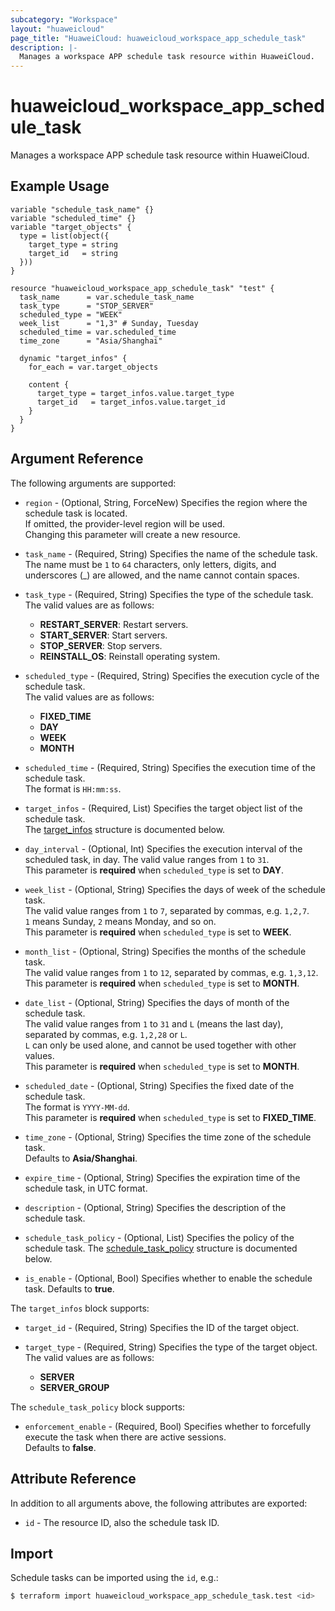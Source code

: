 ```yaml
---
subcategory: "Workspace"
layout: "huaweicloud"
page_title: "HuaweiCloud: huaweicloud_workspace_app_schedule_task"
description: |-
  Manages a workspace APP schedule task resource within HuaweiCloud.
---
```


# huaweicloud_workspace_app_schedule_task

Manages a workspace APP schedule task resource within HuaweiCloud.

## Example Usage

```hcl
variable "schedule_task_name" {}
variable "scheduled_time" {}
variable "target_objects" {
  type = list(object({
    target_type = string
    target_id   = string
  }))
}

resource "huaweicloud_workspace_app_schedule_task" "test" {
  task_name      = var.schedule_task_name
  task_type      = "STOP_SERVER"
  scheduled_type = "WEEK"
  week_list      = "1,3" # Sunday, Tuesday
  scheduled_time = var.scheduled_time
  time_zone      = "Asia/Shanghai"

  dynamic "target_infos" {
    for_each = var.target_objects

    content {
      target_type = target_infos.value.target_type
      target_id   = target_infos.value.target_id
    }
  }
}
```

## Argument Reference

The following arguments are supported:

* `region` - (Optional, String, ForceNew) Specifies the region where the schedule task is located.  
  If omitted, the provider-level region will be used.  
  Changing this parameter will create a new resource.

* `task_name` - (Required, String) Specifies the name of the schedule task.  
  The name must be `1` to `64` characters, only letters, digits, and underscores (_) are allowed, and the name
  cannot contain spaces.

* `task_type` - (Required, String) Specifies the type of the schedule task.  
  The valid values are as follows:
  + **RESTART_SERVER**: Restart servers.
  + **START_SERVER**: Start servers.
  + **STOP_SERVER**: Stop servers.
  + **REINSTALL_OS**: Reinstall operating system.

* `scheduled_type` - (Required, String) Specifies the execution cycle of the schedule task.  
  The valid values are as follows:
  + **FIXED_TIME**
  + **DAY**
  + **WEEK**
  + **MONTH**

* `scheduled_time` - (Required, String) Specifies the execution time of the schedule task.  
  The format is `HH:mm:ss`.

* `target_infos` - (Required, List) Specifies the target object list of the schedule task.  
  The [target_infos](#app_schedule_task_target_infos) structure is documented below.

* `day_interval` - (Optional, Int) Specifies the execution interval of the scheduled task, in day.
  The valid value ranges from `1` to `31`.  
  This parameter is **required** when `scheduled_type` is set to **DAY**.

* `week_list` - (Optional, String) Specifies the days of week of the schedule task.  
  The valid value ranges from `1` to `7`, separated by commas, e.g. `1,2,7`.  
  `1` means Sunday, `2` means Monday, and so on.  
  This parameter is **required** when `scheduled_type` is set to **WEEK**.

* `month_list` - (Optional, String) Specifies the months of the schedule task.  
  The valid value ranges from `1` to `12`, separated by commas, e.g. `1,3,12`.  
  This parameter is **required** when `scheduled_type` is set to **MONTH**.

* `date_list` - (Optional, String) Specifies the days of month of the schedule task.  
  The valid value ranges from `1` to `31` and `L` (means the last day), separated by commas, e.g. `1,2,28` or `L`.  
  `L` can only be used alone, and cannot be used together with other values.  
  This parameter is **required** when `scheduled_type` is set to **MONTH**.

* `scheduled_date` - (Optional, String) Specifies the fixed date of the schedule task.  
  The format is `YYYY-MM-dd`.  
  This parameter is **required** when `scheduled_type` is set to **FIXED_TIME**.

* `time_zone` - (Optional, String) Specifies the time zone of the schedule task.  
  Defaults to **Asia/Shanghai**.

* `expire_time` - (Optional, String) Specifies the expiration time of the schedule task, in UTC format.

* `description` - (Optional, String) Specifies the description of the schedule task.

* `schedule_task_policy` - (Optional, List) Specifies the policy of the schedule task.
  The [schedule_task_policy](#app_schedule_task_policy) structure is documented below.

* `is_enable` - (Optional, Bool) Specifies whether to enable the schedule task.
  Defaults to **true**.

<a name="app_schedule_task_target_infos"></a>
The `target_infos` block supports:

* `target_id` - (Required, String) Specifies the ID of the target object.

* `target_type` - (Required, String) Specifies the type of the target object.  
  The valid values are as follows:
  + **SERVER**
  + **SERVER_GROUP**

<a name="app_schedule_task_policy"></a>
The `schedule_task_policy` block supports:

* `enforcement_enable` - (Required, Bool) Specifies whether to forcefully execute the task when there are
  active sessions.  
  Defaults to **false**.

## Attribute Reference

In addition to all arguments above, the following attributes are exported:

* `id` - The resource ID, also the schedule task ID.

## Import

Schedule tasks can be imported using the `id`, e.g.:

```bash
$ terraform import huaweicloud_workspace_app_schedule_task.test <id>
```
